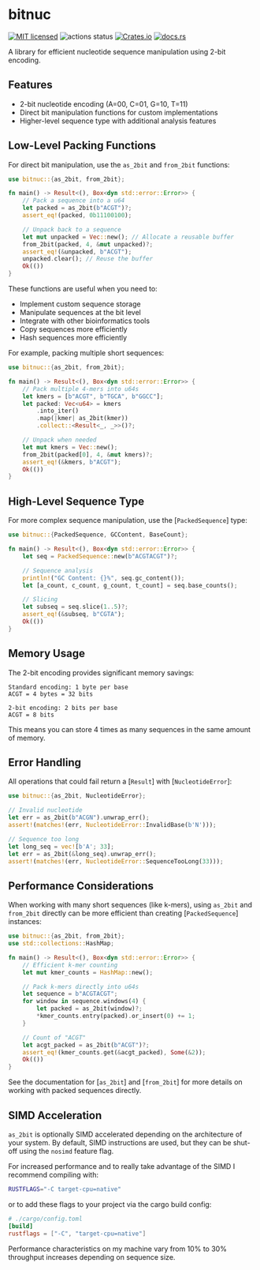 # bitnuc

[![MIT licensed](https://img.shields.io/badge/license-MIT-blue.svg)](./LICENSE.md)
![actions status](https://github.com/noamteyssier/bitnuc/workflows/Rust/badge.svg)
[![Crates.io](https://img.shields.io/crates/d/bitnuc?color=orange&label=crates.io)](https://crates.io/crates/bitnuc)
[![docs.rs](https://img.shields.io/docsrs/bitnuc?color=green&label=docs.rs)](https://docs.rs/bitnuc/latest/bitnuc/)

A library for efficient nucleotide sequence manipulation using 2-bit encoding.

## Features

- 2-bit nucleotide encoding (A=00, C=01, G=10, T=11)
- Direct bit manipulation functions for custom implementations
- Higher-level sequence type with additional analysis features

## Low-Level Packing Functions

For direct bit manipulation, use the `as_2bit` and `from_2bit` functions:

```rust
use bitnuc::{as_2bit, from_2bit};

fn main() -> Result<(), Box<dyn std::error::Error>> {
    // Pack a sequence into a u64
    let packed = as_2bit(b"ACGT")?;
    assert_eq!(packed, 0b11100100);

    // Unpack back to a sequence
    let mut unpacked = Vec::new(); // Allocate a reusable buffer
    from_2bit(packed, 4, &mut unpacked)?;
    assert_eq!(&unpacked, b"ACGT");
    unpacked.clear(); // Reuse the buffer
    Ok(())
}
```

These functions are useful when you need to:
- Implement custom sequence storage
- Manipulate sequences at the bit level
- Integrate with other bioinformatics tools
- Copy sequences more efficiently
- Hash sequences more efficiently

For example, packing multiple short sequences:

```rust
use bitnuc::{as_2bit, from_2bit};

fn main() -> Result<(), Box<dyn std::error::Error>> {
    // Pack multiple 4-mers into u64s
    let kmers = [b"ACGT", b"TGCA", b"GGCC"];
    let packed: Vec<u64> = kmers
        .into_iter()
        .map(|kmer| as_2bit(kmer))
        .collect::<Result<_, _>>()?;

    // Unpack when needed
    let mut kmers = Vec::new();
    from_2bit(packed[0], 4, &mut kmers)?;
    assert_eq!(&kmers, b"ACGT");
    Ok(())
}
```

## High-Level Sequence Type

For more complex sequence manipulation, use the [`PackedSequence`] type:

```rust
use bitnuc::{PackedSequence, GCContent, BaseCount};

fn main() -> Result<(), Box<dyn std::error::Error>> {
    let seq = PackedSequence::new(b"ACGTACGT")?;

    // Sequence analysis
    println!("GC Content: {}%", seq.gc_content());
    let [a_count, c_count, g_count, t_count] = seq.base_counts();

    // Slicing
    let subseq = seq.slice(1..5)?;
    assert_eq!(&subseq, b"CGTA");
    Ok(())
}
```

## Memory Usage

The 2-bit encoding provides significant memory savings:

```text
Standard encoding: 1 byte per base
ACGT = 4 bytes = 32 bits

2-bit encoding: 2 bits per base
ACGT = 8 bits
```

This means you can store 4 times as many sequences in the same amount of memory.

## Error Handling

All operations that could fail return a [`Result`] with [`NucleotideError`]:

```rust
use bitnuc::{as_2bit, NucleotideError};

// Invalid nucleotide
let err = as_2bit(b"ACGN").unwrap_err();
assert!(matches!(err, NucleotideError::InvalidBase(b'N')));

// Sequence too long
let long_seq = vec![b'A'; 33];
let err = as_2bit(&long_seq).unwrap_err();
assert!(matches!(err, NucleotideError::SequenceTooLong(33)));
```

## Performance Considerations

When working with many short sequences (like k-mers), using `as_2bit` and `from_2bit`
directly can be more efficient than creating [`PackedSequence`] instances:

```rust
use bitnuc::{as_2bit, from_2bit};
use std::collections::HashMap;

fn main() -> Result<(), Box<dyn std::error::Error>> {
    // Efficient k-mer counting
    let mut kmer_counts = HashMap::new();

    // Pack k-mers directly into u64s
    let sequence = b"ACGTACGT";
    for window in sequence.windows(4) {
        let packed = as_2bit(window)?;
        *kmer_counts.entry(packed).or_insert(0) += 1;
    }

    // Count of "ACGT"
    let acgt_packed = as_2bit(b"ACGT")?;
    assert_eq!(kmer_counts.get(&acgt_packed), Some(&2));
    Ok(())
}
```

See the documentation for [`as_2bit`] and [`from_2bit`] for more details on
working with packed sequences directly.


## SIMD Acceleration

`as_2bit` is optionally SIMD accelerated depending on the architecture of your system.
By default, SIMD instructions are used, but they can be shut-off using the `nosimd` feature flag.

For increased performance and to really take advantage of the SIMD I recommend compiling with:

```bash
RUSTFLAGS="-C target-cpu=native"
```

or to add these flags to your project via the cargo build config:

```toml
# ./cargo/config.toml
[build]
rustflags = ["-C", "target-cpu=native"]
```

Performance characteristics on my machine vary from 10% to 30% throughput increases depending on sequence size.

